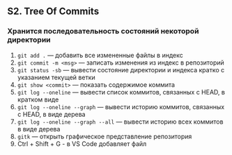 ## S2. Tree Of Commits
### Хранится последовательность состояний некоторой директории
1. `git add .` — добавить все измененные файлы в индекс
2. `git commit -m <msg>` — записать изменения из индекс в репозиторий
3. `git status -sb` — вывести состояние директории и индекса кратко с указанием текущей ветки
4. `git show <commit>` — показать содержимое коммита
5. `git log --oneline` — вывести список коммитов, связанных с HEAD, в кратком виде
6. `git log --oneline --graph` — вывести историю коммитов, связанных с HEAD, в виде дерева
7. `git log --oneline --graph --all` — вывести историю всех коммитов в виде дерева
8. `gitk` — открыть графическое представление репозитория
9. Ctrl + Shift + G - в VS Code добавляет файл
